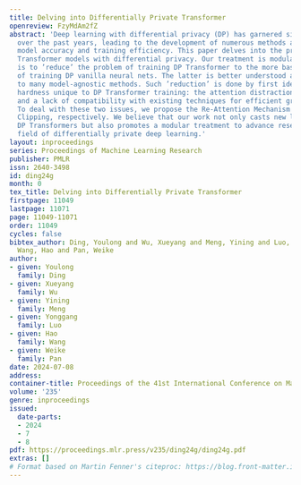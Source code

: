 ```yaml
---
title: Delving into Differentially Private Transformer
openreview: FzyMdAm2fZ
abstract: 'Deep learning with differential privacy (DP) has garnered significant attention
  over the past years, leading to the development of numerous methods aimed at enhancing
  model accuracy and training efficiency. This paper delves into the problem of training
  Transformer models with differential privacy. Our treatment is modular: the logic
  is to ’reduce’ the problem of training DP Transformer to the more basic problem
  of training DP vanilla neural nets. The latter is better understood and amenable
  to many model-agnostic methods. Such ’reduction’ is done by first identifying the
  hardness unique to DP Transformer training: the attention distraction phenomenon
  and a lack of compatibility with existing techniques for efficient gradient clipping.
  To deal with these two issues, we propose the Re-Attention Mechanism and Phantom
  Clipping, respectively. We believe that our work not only casts new light on training
  DP Transformers but also promotes a modular treatment to advance research in the
  field of differentially private deep learning.'
layout: inproceedings
series: Proceedings of Machine Learning Research
publisher: PMLR
issn: 2640-3498
id: ding24g
month: 0
tex_title: Delving into Differentially Private Transformer
firstpage: 11049
lastpage: 11071
page: 11049-11071
order: 11049
cycles: false
bibtex_author: Ding, Youlong and Wu, Xueyang and Meng, Yining and Luo, Yonggang and
  Wang, Hao and Pan, Weike
author:
- given: Youlong
  family: Ding
- given: Xueyang
  family: Wu
- given: Yining
  family: Meng
- given: Yonggang
  family: Luo
- given: Hao
  family: Wang
- given: Weike
  family: Pan
date: 2024-07-08
address:
container-title: Proceedings of the 41st International Conference on Machine Learning
volume: '235'
genre: inproceedings
issued:
  date-parts:
  - 2024
  - 7
  - 8
pdf: https://proceedings.mlr.press/v235/ding24g/ding24g.pdf
extras: []
# Format based on Martin Fenner's citeproc: https://blog.front-matter.io/posts/citeproc-yaml-for-bibliographies/
---
```

